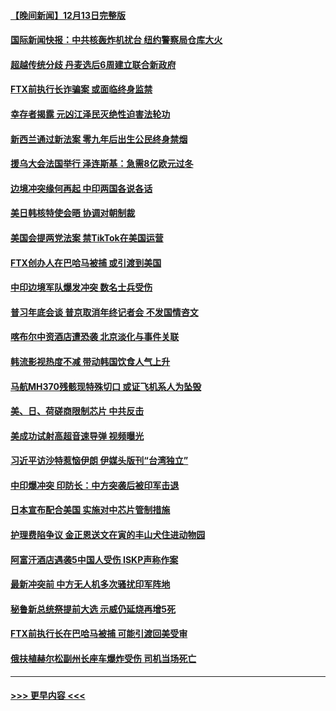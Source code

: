 #### [【晚间新闻】12月13日完整版](../pages/prog202/a103597629.md?t=12141301) 
#### [国际新闻快报：中共核轰炸机扰台 纽约警察局仓库大火](../pages/prog202/a103597669.md?t=12141301) 
#### [超越传统分歧 丹麦选后6周建立联合新政府](../pages/prog202/a103597723.md?t=12141301) 
#### [FTX前执行长诈骗案 或面临终身监禁](../pages/prog202/a103597696.md?t=12141301) 
#### [幸存者揭露 元凶江泽民灭绝性迫害法轮功](../pages/prog202/a103597676.md?t=12141301) 
#### [新西兰通过新法案 零九年后出生公民终身禁烟](../pages/prog202/a103597319.md?t=12141301) 
#### [援乌大会法国举行 泽连斯基：急需8亿欧元过冬](../pages/prog202/a103597485.md?t=12141301) 
#### [边境冲突缘何再起 中印两国各说各话](../pages/prog202/a103597496.md?t=12141301) 
#### [美日韩核特使会晤 协调对朝制裁](../pages/prog202/a103597489.md?t=12141301) 
#### [美国会提两党法案 禁TikTok在美国运营](../pages/prog202/a103597328.md?t=12141301) 
#### [FTX创办人在巴哈马被捕 或引渡到美国](../pages/prog202/a103597317.md?t=12141301) 
#### [中印边境军队爆发冲突 数名士兵受伤](../pages/prog202/a103597314.md?t=12141301) 
#### [普习年底会谈 普京取消年终记者会 不发国情咨文](../pages/prog202/a103597231.md?t=12141301) 
#### [喀布尔中资酒店遭恐袭 北京淡化与事件关联](../pages/prog202/a103597308.md?t=12141301) 
#### [韩流影视热度不减 带动韩国饮食人气上升](../pages/prog202/a103597326.md?t=12141301) 
#### [马航MH370残骸现特殊切口 或证飞机系人为坠毁](../pages/prog202/a103597229.md?t=12141301) 
#### [美、日、荷磋商限制芯片 中共反击](../pages/prog202/a103597181.md?t=12141301) 
#### [美成功试射高超音速导弹 视频曝光](../pages/prog202/a103597158.md?t=12141301) 
#### [习近平访沙特惹恼伊朗 伊媒头版刊“台湾独立”](../pages/prog202/a103597141.md?t=12141301) 
#### [中印爆冲突 印防长：中方突袭后被印军击退](../pages/prog202/a103597121.md?t=12141301) 
#### [日本宣布配合美国 实施对中芯片管制措施](../pages/prog202/a103597039.md?t=12141301) 
#### [护理费陷争议 金正恩送文在寅的丰山犬住进动物园](../pages/prog202/a103597013.md?t=12141301) 
#### [阿富汗酒店遇袭5中国人受伤 ISKP声称作案](../pages/prog202/a103597018.md?t=12141301) 
#### [最新冲突前 中方无人机多次骚扰印军阵地](../pages/prog202/a103597021.md?t=12141301) 
#### [秘鲁新总统祭提前大选 示威仍延烧再增5死](../pages/prog202/a103596925.md?t=12141301) 
#### [FTX前执行长在巴哈马被捕 可能引渡回美受审](../pages/prog202/a103596919.md?t=12141301) 
#### [俄扶植赫尔松副州长座车爆炸受伤 司机当场死亡](../pages/prog202/a103596911.md?t=12141301) 

----
#### [ >>> 更早内容 <<< ](../indexes/prog202-earlier.md)
